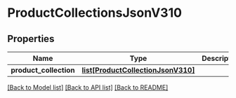 # ProductCollectionsJsonV310

## Properties
Name | Type | Description | Notes
------------ | ------------- | ------------- | -------------
**product_collection** | [**list[ProductCollectionJsonV310]**](ProductCollectionJsonV310.md) |  | 

[[Back to Model list]](../README.md#documentation-for-models) [[Back to API list]](../README.md#documentation-for-api-endpoints) [[Back to README]](../README.md)


